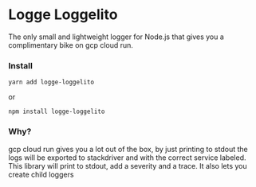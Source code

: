 # Logge Loggelito

The only small and lightweight logger for Node.js that gives you a complimentary bike on gcp cloud run.

### Install

```
yarn add logge-loggelito
```

or

```
npm install logge-loggelito
```

### Why?

gcp cloud run gives you a lot out of the box, by just printing to stdout the logs will be exported to stackdriver and with the correct service labeled. This library will print to stdout, add a severity and a trace. It also lets you create child loggers
